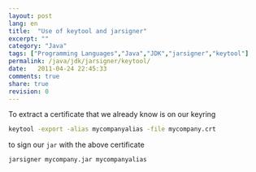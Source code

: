 ```yaml
---
layout: post
lang: en
title:  "Use of keytool and jarsigner"
excerpt: ""
category: "Java"
tags: ["Programming Languages","Java","JDK","jarsigner","keytool"]
permalink: /java/jdk/jarsigner/keytool/
date:   2011-04-24 22:45:33
comments: true
share: true
revision: 0
---
```


To extract a certificate that we already know is on our keyring

```bash
keytool -export -alias mycompanyalias -file mycompany.crt
```

to sign our `jar` with the above certificate

```bash
jarsigner mycompany.jar mycompanyalias
```